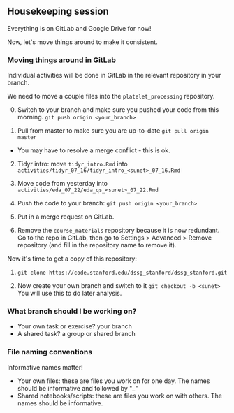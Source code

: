 ## Housekeeping session

Everything is on GitLab and Google Drive for now!

Now, let's move things around to make it consistent.

### Moving things around in GitLab
Individual activities will be done in GitLab in the relevant repository in your branch. 

We need to move a couple files into the `platelet_processing` repository.

0. Switch to your branch and make sure you pushed your code from this morning.
  `git push origin <your_branch>`

1. Pull from master to make sure you are up-to-date
  `git pull origin master`
  - You may have to resolve a merge conflict - this is ok. 

2. Tidyr intro: move `tidyr_intro.Rmd` into `activities/tidyr_07_16/tidyr_intro_<sunet>_07_16.Rmd`

3. Move code from yesterday into `activities/eda_07_22/eda_qs_<sunet>_07_22.Rmd`
    
4. Push the code to your branch:
  `git push origin <your_branch>`

5. Put in a merge request on GitLab.

6. Remove the `course_materials` repository because it is now redundant. Go to the repo in GitLab, then go to Settings >  Advanced > Remove repository (and fill in the repository name to remove it).

Now it's time to get a copy of this repository:
1. `git clone https://code.stanford.edu/dssg_stanford/dssg_stanford.git`

2. Now create your own branch and switch to it
   `git checkout -b <sunet>`
You will use this to do later analysis.

### What branch should I be working on?
* Your own task or exercise? your branch
* A shared task? a group or shared branch

### File naming conventions
Informative names matter!

* Your own files: these are files you work on for one day. The names should be informative and followed by "<sunet>_<date>"
* Shared notebooks/scripts: these are files you work on with others. The names should be informative. 


